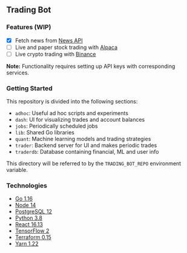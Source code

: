 ## Trading Bot

### Features (WIP)

- [x] Fetch news from [News API](https://newsapi.org/)
- [ ] Live and paper stock trading with [Alpaca](https://alpaca.markets/)
- [ ] Live crypto trading with [Binance](https://www.binance.com/en)

**Note:** Functionality requires setting up API keys with corresponding services.

### Getting Started

This repository is divided into the following sections:

- `adhoc`: Useful ad hoc scripts and experiments
- `dash`: UI for visualizing trades and account balances
- `jobs`: Periodically scheduled jobs
- `lib`: Shared Go libraries
- `quant`: Machine learning models and trading strategies
- `trader`: Backend server for UI and makes periodic trades
- `traderdb`: Database containing financial, ML and user info

This directory will be referred to by the `TRADING_BOT_REPO` environment variable.

### Technologies

- [Go 1.16](https://golang.org/)
- [Node 14](https://nodejs.org/en/)
- [PostgreSQL 12](https://www.postgresql.org/)
- [Python 3.8](https://www.python.org/)
- [React 16.13](https://reactjs.org/)
- [TensorFlow 2](https://www.tensorflow.org/)
- [Terraform 0.15](https://www.terraform.io/)
- [Yarn 1.22](https://classic.yarnpkg.com/lang/en/)
